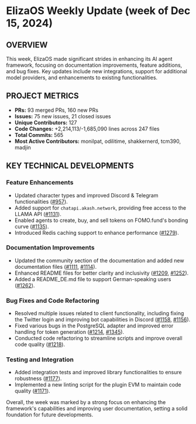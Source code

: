 # ElizaOS Weekly Update (week of Dec 15, 2024)

## OVERVIEW 
This week, ElizaOS made significant strides in enhancing its AI agent framework, focusing on documentation improvements, feature additions, and bug fixes. Key updates include new integrations, support for additional model providers, and enhancements to existing functionalities.

## PROJECT METRICS
- **PRs:** 93 merged PRs, 160 new PRs
- **Issues:** 75 new issues, 21 closed issues
- **Unique Contributors:** 127
- **Code Changes:** +2,214,113/-1,685,090 lines across 247 files
- **Total Commits:** 565
- **Most Active Contributors:** monilpat, odilitime, shakkernerd, tcm390, madjin

## KEY TECHNICAL DEVELOPMENTS

### Feature Enhancements
- Updated character types and improved Discord & Telegram functionalities ([#957](https://github.com/elizaos/eliza/pull/957)).
- Added support for `chatapi.akash.network`, providing free access to the LLAMA API ([#1131](https://github.com/elizaos/eliza/pull/1131)).
- Enabled agents to create, buy, and sell tokens on FOMO.fund's bonding curve ([#1135](https://github.com/elizaos/eliza/pull/1135)).
- Introduced Redis caching support to enhance performance ([#1279](https://github.com/elizaos/eliza/pull/1279)).

### Documentation Improvements
- Updated the community section of the documentation and added new documentation files ([#1111](https://github.com/elizaos/eliza/pull/1111), [#1114](https://github.com/elizaos/eliza/pull/1114)).
- Enhanced README files for better clarity and inclusivity ([#1209](https://github.com/elizaos/eliza/pull/1209), [#1252](https://github.com/elizaos/eliza/pull/1252)).
- Added a README_DE.md file to support German-speaking users ([#1262](https://github.com/elizaos/eliza/pull/1262)).

### Bug Fixes and Code Refactoring
- Resolved multiple issues related to client functionality, including fixing the Twitter login and improving bot capabilities in Discord ([#1158](https://github.com/elizaos/eliza/pull/1158), [#1156](https://github.com/elizaos/eliza/pull/1156)).
- Fixed various bugs in the PostgreSQL adapter and improved error handling for token generation ([#1214](https://github.com/elizaos/eliza/pull/1214), [#1345](https://github.com/elizaos/eliza/pull/1345)).
- Conducted code refactoring to streamline scripts and improve overall code quality ([#1218](https://github.com/elizaos/eliza/pull/1218)).

### Testing and Integration
- Added integration tests and improved library functionalities to ensure robustness ([#1177](https://github.com/elizaos/eliza/pull/1177)).
- Implemented a new linting script for the plugin EVM to maintain code quality ([#1171](https://github.com/elizaos/eliza/pull/1171)). 

Overall, the week was marked by a strong focus on enhancing the framework's capabilities and improving user documentation, setting a solid foundation for future developments.
